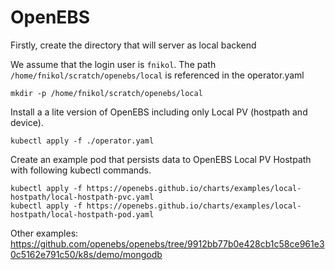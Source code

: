 # OpenEBS

Firstly, create the directory that will server as local backend

We assume that the login user is `fnikol`.
The path `/home/fnikol/scratch/openebs/local` is referenced in the operator.yaml
```
mkdir -p /home/fnikol/scratch/openebs/local
```

Install a a lite version of OpenEBS including only  Local PV (hostpath and device). 

```shell
kubectl apply -f ./operator.yaml
```

Create an example pod that persists data to OpenEBS Local PV Hostpath with following kubectl commands.

```shell
kubectl apply -f https://openebs.github.io/charts/examples/local-hostpath/local-hostpath-pvc.yaml
kubectl apply -f https://openebs.github.io/charts/examples/local-hostpath/local-hostpath-pod.yaml
```

Other examples:
https://github.com/openebs/openebs/tree/9912bb77b0e428cb1c58ce961e30c5162e791c50/k8s/demo/mongodb